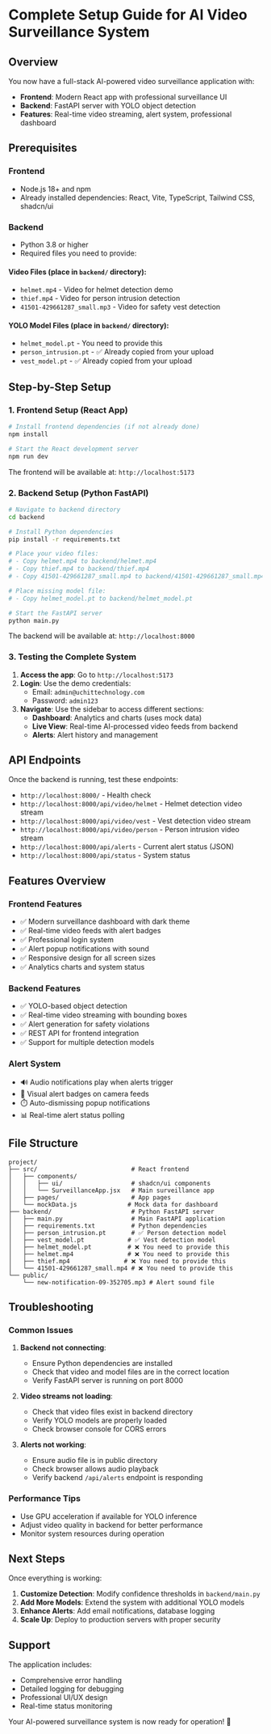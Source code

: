 # Complete Setup Guide for AI Video Surveillance System

## Overview
You now have a full-stack AI-powered video surveillance application with:
- **Frontend**: Modern React app with professional surveillance UI
- **Backend**: FastAPI server with YOLO object detection
- **Features**: Real-time video streaming, alert system, professional dashboard

## Prerequisites

### Frontend
- Node.js 18+ and npm
- Already installed dependencies: React, Vite, TypeScript, Tailwind CSS, shadcn/ui

### Backend 
- Python 3.8 or higher
- Required files you need to provide:

#### Video Files (place in `backend/` directory):
- `helmet.mp4` - Video for helmet detection demo
- `thief.mp4` - Video for person intrusion detection
- `41501-429661287_small.mp3` - Video for safety vest detection

#### YOLO Model Files (place in `backend/` directory):
- `helmet_model.pt` - You need to provide this
- `person_intrusion.pt` - ✅ Already copied from your upload
- `vest_model.pt` - ✅ Already copied from your upload

## Step-by-Step Setup

### 1. Frontend Setup (React App)
```bash
# Install frontend dependencies (if not already done)
npm install

# Start the React development server
npm run dev
```
The frontend will be available at: `http://localhost:5173`

### 2. Backend Setup (Python FastAPI)
```bash
# Navigate to backend directory
cd backend

# Install Python dependencies
pip install -r requirements.txt

# Place your video files:
# - Copy helmet.mp4 to backend/helmet.mp4
# - Copy thief.mp4 to backend/thief.mp4  
# - Copy 41501-429661287_small.mp4 to backend/41501-429661287_small.mp4

# Place missing model file:
# - Copy helmet_model.pt to backend/helmet_model.pt

# Start the FastAPI server
python main.py
```
The backend will be available at: `http://localhost:8000`

### 3. Testing the Complete System

1. **Access the app**: Go to `http://localhost:5173`
2. **Login**: Use the demo credentials:
   - Email: `admin@uchittechnology.com`
   - Password: `admin123`
3. **Navigate**: Use the sidebar to access different sections:
   - **Dashboard**: Analytics and charts (uses mock data)
   - **Live View**: Real-time AI-processed video feeds from backend
   - **Alerts**: Alert history and management

## API Endpoints

Once the backend is running, test these endpoints:

- `http://localhost:8000/` - Health check
- `http://localhost:8000/api/video/helmet` - Helmet detection video stream
- `http://localhost:8000/api/video/vest` - Vest detection video stream  
- `http://localhost:8000/api/video/person` - Person intrusion video stream
- `http://localhost:8000/api/alerts` - Current alert status (JSON)
- `http://localhost:8000/api/status` - System status

## Features Overview

### Frontend Features
- ✅ Modern surveillance dashboard with dark theme
- ✅ Real-time video feeds with alert badges
- ✅ Professional login system
- ✅ Alert popup notifications with sound
- ✅ Responsive design for all screen sizes
- ✅ Analytics charts and system status

### Backend Features  
- ✅ YOLO-based object detection
- ✅ Real-time video streaming with bounding boxes
- ✅ Alert generation for safety violations
- ✅ REST API for frontend integration
- ✅ Support for multiple detection models

### Alert System
- 🔊 Audio notifications play when alerts trigger
- 🚨 Visual alert badges on camera feeds
- ⏱️ Auto-dismissing popup notifications
- 📊 Real-time alert status polling

## File Structure
```
project/
├── src/                          # React frontend
│   ├── components/
│   │   ├── ui/                   # shadcn/ui components
│   │   └── SurveillanceApp.jsx   # Main surveillance app
│   ├── pages/                    # App pages
│   └── mockData.js              # Mock data for dashboard
├── backend/                      # Python FastAPI server
│   ├── main.py                   # Main FastAPI application
│   ├── requirements.txt          # Python dependencies
│   ├── person_intrusion.pt       # ✅ Person detection model
│   ├── vest_model.pt            # ✅ Vest detection model
│   ├── helmet_model.pt          # ❌ You need to provide this
│   ├── helmet.mp4               # ❌ You need to provide this
│   ├── thief.mp4               # ❌ You need to provide this
│   └── 41501-429661287_small.mp4 # ❌ You need to provide this
└── public/
    └── new-notification-09-352705.mp3 # Alert sound file
```

## Troubleshooting

### Common Issues

1. **Backend not connecting**: 
   - Ensure Python dependencies are installed
   - Check that video and model files are in the correct location
   - Verify FastAPI server is running on port 8000

2. **Video streams not loading**:
   - Check that video files exist in backend directory
   - Verify YOLO models are properly loaded
   - Check browser console for CORS errors

3. **Alerts not working**:
   - Ensure audio file is in public directory
   - Check browser allows audio playback
   - Verify backend `/api/alerts` endpoint is responding

### Performance Tips
- Use GPU acceleration if available for YOLO inference
- Adjust video quality in backend for better performance
- Monitor system resources during operation

## Next Steps

Once everything is working:
1. **Customize Detection**: Modify confidence thresholds in `backend/main.py`
2. **Add More Models**: Extend the system with additional YOLO models
3. **Enhance Alerts**: Add email notifications, database logging
4. **Scale Up**: Deploy to production servers with proper security

## Support

The application includes:
- Comprehensive error handling
- Detailed logging for debugging
- Professional UI/UX design
- Real-time status monitoring

Your AI-powered surveillance system is now ready for operation! 🚀